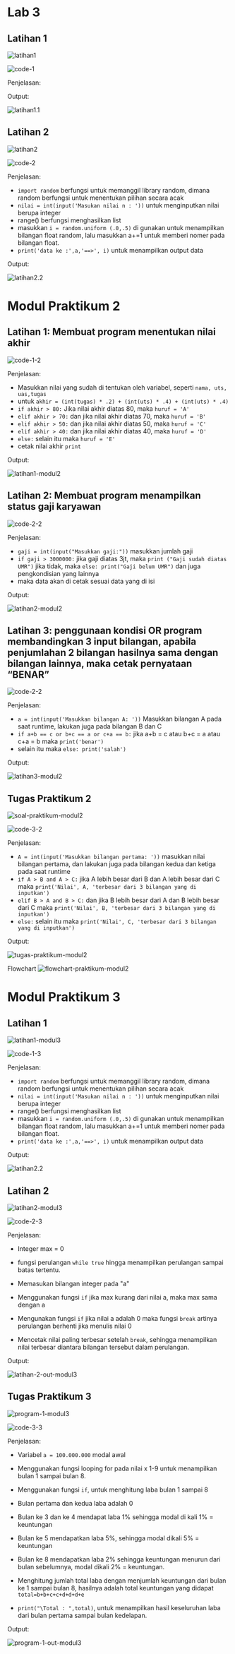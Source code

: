 # Lab 3
## Latihan 1
![latihan1](assets/img/lab3/1.png)

![code-1](assets/img/code/code-1.png)

Penjelasan:


Output:

![latihan1.1](assets/img/lab3/1.1.png)

## Latihan 2
![latihan2](assets/img/lab3/2.png)

![code-2](assets/img/code/code-2.png)

Penjelasan:
* ``import random`` berfungsi untuk memanggil library random, dimana random berfungsi untuk menentukan pilihan secara acak
* ``nilai = int(input('Masukan nilai n : '))`` untuk menginputkan nilai berupa integer
* range() berfungsi menghasilkan list
* masukkan ``i = random.uniform (.0,.5)`` di gunakan untuk menampilkan bilangan float random, lalu masukkan a+=1 untuk memberi nomer pada bilangan float.
* ``print('data ke :',a,'==>', i)`` untuk menampilkan output data

Output:

![latihan2.2](assets/img/lab3/2.2.png)

# Modul Praktikum 2
## Latihan 1: Membuat program menentukan nilai akhir

![code-1-2](assets/img/code/code-1-2.png)

Penjelasan:
* Masukkan nilai yang sudah di tentukan oleh variabel, seperti ``nama, uts, uas,tugas``
* untuk ``akhir = (int(tugas) * .2) + (int(uts) * .4) + (int(uts) * .4)``
* ``if akhir > 80:`` Jika nilai akhir diatas 80, maka ``huruf = 'A'``
* ``elif akhir > 70:`` dan jika nilai akhir diatas 70, maka ``huruf = 'B'``
* ``elif akhir > 50:`` dan jika nilai akhir diatas 50, maka ``huruf = 'C'``
* ``elif akhir > 40:`` dan jika nilai akhir diatas 40, maka ``huruf = 'D'``
* ``else:`` selain itu maka ``huruf = 'E'``
* cetak nilai akhir ``print``


Output:

![latihan1-modul2](assets/img/praktikum-2/1.png)

## Latihan 2: Membuat program menampilkan status gaji karyawan

![code-2-2](assets/img/code/code-2-2.png)

Penjelasan:
* ``gaji = int(input("Masukkan gaji:"))`` masukkan jumlah gaji
* ``if gaji > 3000000:`` jika gaji diatas 3jt, maka ``print ("Gaji sudah diatas UMR")`` jika tidak, maka ``else: print("Gaji belum UMR")`` dan juga pengkondisian yang lainnya
* maka data akan di cetak sesuai data yang di isi

Output:

![latihan2-modul2](assets/img/praktikum-2/2.png)

## Latihan 3: penggunaan kondisi OR program membandingkan 3 input bilangan, apabila penjumlahan 2 bilangan hasilnya sama dengan bilangan lainnya, maka cetak pernyataan “BENAR”

![code-2-2](assets/img/code/code-3-2.png)

Penjelasan:
* ``a = int(input('Masukkan bilangan A: '))`` Masukkan bilangan A pada saat runtime, lakukan juga pada bilangan B dan C
* ``if a+b == c or b+c == a or c+a == b:`` jika a+b = c atau b+c = a atau c+a = b maka ``print('benar')``
* selain itu maka ``else: print('salah')``

Output:

![latihan3-modul2](assets/img/praktikum-2/3.png)

## Tugas Praktikum 2
![soal-praktikum-modul2](assets/img/praktikum-2/praktikum.png)

![code-3-2](assets/img/code/code-3.png)

Penjelasan:
* ``A = int(input('Masukkan bilangan pertama: '))`` masukkan nilai bilangan pertama, dan lakukan juga pada bilangan kedua dan ketiga pada saat runtime
* ``if A > B and A > C:`` jika A lebih besar dari B dan A lebih besar dari C maka ``print('Nilai', A, 'terbesar dari 3 bilangan yang di inputkan')``
* ``elif B > A and B > C:`` dan jika B lebih besar dari A dan B lebih besar dari C maka ``print('Nilai', B, 'terbesar dari 3 bilangan yang di inputkan')``
* ``else:`` selain itu maka ``print('Nilai', C, 'terbesar dari 3 bilangan yang di inputkan')``

Output:

![tugas-praktikum-modul2](assets/img/praktikum-2/5.png)

Flowchart
![flowchart-praktikum-modul2](assets/img/praktikum-2/fc-maks.png)

# Modul Praktikum 3
## Latihan 1
![latihan1-modul3](assets/img/praktikum-3/1.png)

![code-1-3](assets/img/code/code-1-3.png)

Penjelasan:
* ``import random`` berfungsi untuk memanggil library random, dimana random berfungsi untuk menentukan pilihan secara acak
* ``nilai = int(input('Masukan nilai n : '))`` untuk menginputkan nilai berupa integer
* range() berfungsi menghasilkan list
* masukkan ``i = random.uniform (.0,.5)`` di gunakan untuk menampilkan bilangan float random, lalu masukkan a+=1 untuk memberi nomer pada bilangan float.
* ``print('data ke :',a,'==>', i)`` untuk menampilkan output data

Output:

![latihan2.2](assets/img/lab3/2.2.png)

## Latihan 2
![latihan2-modul3](assets/img/praktikum-3/2.png)

![code-2-3](assets/img/code/code-2-3.png)

Penjelasan:
* Integer max = 0

* fungsi perulangan ``while true`` hingga menampilkan perulangan sampai batas tertentu.

* Memasukan bilangan integer pada "a"

* Menggunakan fungsi ``if`` jika max kurang dari nilai a, maka max sama dengan a

* Mengunakan fungsi ``if`` jika nilai a adalah 0 maka fungsi ``break`` artinya perulangan berhenti jika menulis nilai 0

* Mencetak nilai paling terbesar setelah ``break``, sehingga menampilkan nilai terbesar diantara bilangan tersebut dalam perulangan.

Output:

![latihan-2-out-modul3](assets/img/praktikum-3/2.1.png)


## Tugas Praktikum 3
![program-1-modul3](assets/img/praktikum-3/3.png)

![code-3-3](assets/img/code/code-3-3.png)

Penjelasan:
* Variabel ``a = 100.000.000`` modal awal

* Menggunakan fungsi looping for pada nilai x 1-9 untuk menampilkan bulan 1 sampai bulan 8.

* Menggunakan fungsi ``if``, untuk menghitung laba bulan 1 sampai 8

* Bulan pertama dan kedua laba adalah 0

* Bulan ke 3 dan ke 4 mendapat laba 1% sehingga modal di kali 1% = keuntungan

* Bulan ke 5 mendapatkan laba 5%, sehingga modal dikali 5% = keuntungan

* Bulan ke 8 mendapatkan laba 2% sehingga keuntungan menurun dari bulan sebelumnya, modal dikali 2% = keuntungan.

* Menghitung jumlah total laba dengan menjumlah keuntungan dari bulan ke 1 sampai bulan 8, hasilnya adalah total keuntungan yang didapat ``total=b+b+c+c+d+d+d+e``

* ``print("\Total : ",total)``, untuk menampilkan hasil keseluruhan laba dari bulan pertama sampai bulan kedelapan.

Output:

![program-1-out-modul3](assets/img/praktikum-3/3.1.png)
